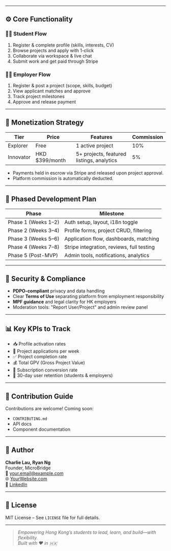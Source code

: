
---

## ⚙️ Core Functionality

### 🧑‍🎓 Student Flow
1. Register & complete profile (skills, interests, CV)
2. Browse projects and apply with 1-click
3. Collaborate via workspace & live chat
4. Submit work and get paid through Stripe

### 🧑‍💼 Employer Flow
1. Register & post a project (scope, skills, budget)
2. View applicant matches and approve
3. Track project milestones
4. Approve and release payment

---

## 💸 Monetization Strategy

| Tier        | Price            | Features                                | Commission |
|-------------|------------------|-----------------------------------------|------------|
| Explorer    | Free             | 1 active project                         | 10%        |
| Innovator   | HKD $399/month   | 5+ projects, featured listings, analytics| 5%         |

- Payments held in escrow via Stripe and released upon project approval.
- Platform commission is automatically deducted.

---

## 🧩 Phased Development Plan

| Phase               | Milestone                                 |
|---------------------|-------------------------------------------|
| Phase 1 (Weeks 1–2) | Auth setup, layout, i18n toggle            |
| Phase 2 (Weeks 3–4) | Profile forms, project CRUD, filtering     |
| Phase 3 (Weeks 5–6) | Application flow, dashboards, matching     |
| Phase 4 (Weeks 7–8) | Stripe integration, reviews, full testing  |
| Phase 5 (Post-MVP)  | Admin tools, notifications, analytics      |

---

## 🔐 Security & Compliance

- **PDPO-compliant** privacy and data handling
- Clear **Terms of Use** separating platform from employment responsibility
- **MPF guidance** and legal clarity for HK employers
- Moderation tools: "Report User/Project" and admin review panel

---

## 📊 Key KPIs to Track

- 📥 Profile activation rates
- 📨 Project applications per week
- ✅ Project completion rate
- 💰 Total GPV (Gross Project Value)
- 💼 Subscription conversion rate
- 🔁 30-day user retention (students & employers)

---

## 🧠 Contribution Guide

Contributions are welcome! Coming soon:

- `CONTRIBUTING.md`
- API docs
- Component documentation

---

## 👤 Author

**Charlie Lau, Ryan Ng**  
Founder, MicroBridge  
📧 your.email@example.com  
🌐 [YourWebsite.com](https://yourwebsite.com)  
🔗 [LinkedIn](https://linkedin.com/in/yourname)

---

## 📄 License

MIT License – See `LICENSE` file for full details.

---

> _Empowering Hong Kong’s students to lead, learn, and build—with flexibility._  
> _Built with ❤️ in 🇭🇰_

